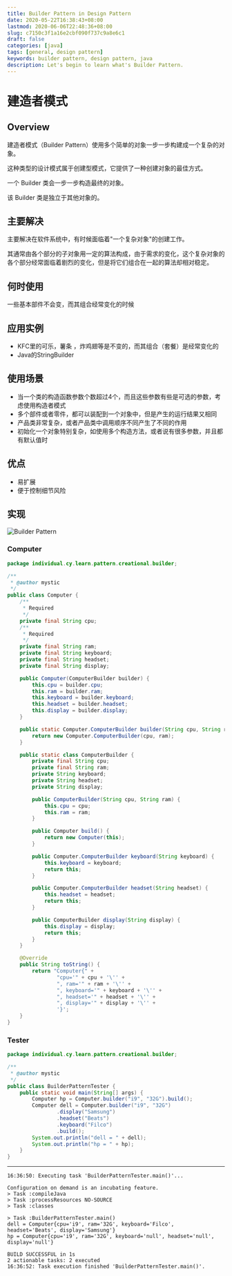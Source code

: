 ```yaml
---
title: Builder Pattern in Design Pattern
date: 2020-05-22T16:38:43+08:00
lastmod: 2020-06-06T22:48:36+08:00
slug: c7150c3f1a16e2cbf090f737c9a8e6c1
draft: false
categories: [java]
tags: [general, design pattern]
keywords: builder pattern, design pattern, java
description: Let's begin to learn what's Builder Pattern.
---
```

# 建造者模式

## Overview

建造者模式（Builder Pattern）使用多个简单的对象一步一步构建成一个复杂的对象。

这种类型的设计模式属于创建型模式，它提供了一种创建对象的最佳方式。

一个 Builder 类会一步一步构造最终的对象。

该 Builder 类是独立于其他对象的。

## 主要解决

主要解决在软件系统中，有时候面临着"一个复杂对象"的创建工作。

其通常由各个部分的子对象用一定的算法构成，由于需求的变化，这个复杂对象的各个部分经常面临着剧烈的变化，但是将它们组合在一起的算法却相对稳定。

## 何时使用

一些基本部件不会变，而其组合经常变化的时候

## 应用实例

- KFC里的可乐，薯条 ，炸鸡翅等是不变的，而其组合（套餐）是经常变化的
- Java的StringBuilder

## 使用场景

- 当一个类的构造函数参数个数超过4个，而且这些参数有些是可选的参数，考虑使用构造者模式
- 多个部件或者零件，都可以装配到一个对象中，但是产生的运行结果又相同
- 产品类非常复杂，或者产品类中调用顺序不同产生了不同的作用
- 初始化一个对象特别复杂，如使用多个构造方法，或者说有很多参数，并且都有默认值时

## 优点

- 易扩展
- 便于控制细节风险

## 实现

![Builder Pattern](assets/builder-pattern.png)

### Computer

```java
package individual.cy.learn.pattern.creational.builder;

/**
 * @author mystic
 */
public class Computer {
    /**
     * Required
     */
    private final String cpu;
    /**
     * Required
     */
    private final String ram;
    private final String keyboard;
    private final String headset;
    private final String display;

    public Computer(ComputerBuilder builder) {
        this.cpu = builder.cpu;
        this.ram = builder.ram;
        this.keyboard = builder.keyboard;
        this.headset = builder.headset;
        this.display = builder.display;
    }

    public static Computer.ComputerBuilder builder(String cpu, String ram) {
        return new Computer.ComputerBuilder(cpu, ram);
    }

    public static class ComputerBuilder {
        private final String cpu;
        private final String ram;
        private String keyboard;
        private String headset;
        private String display;

        public ComputerBuilder(String cpu, String ram) {
            this.cpu = cpu;
            this.ram = ram;
        }

        public Computer build() {
            return new Computer(this);
        }

        public Computer.ComputerBuilder keyboard(String keyboard) {
            this.keyboard = keyboard;
            return this;
        }

        public Computer.ComputerBuilder headset(String headset) {
            this.headset = headset;
            return this;
        }

        public ComputerBuilder display(String display) {
            this.display = display;
            return this;
        }
    }

    @Override
    public String toString() {
        return "Computer{" +
                "cpu='" + cpu + '\'' +
                ", ram='" + ram + '\'' +
                ", keyboard='" + keyboard + '\'' +
                ", headset='" + headset + '\'' +
                ", display='" + display + '\'' +
                '}';
    }
}
```

### Tester

```java
package individual.cy.learn.pattern.creational.builder;

/**
 * @author mystic
 */
public class BuilderPatternTester {
    public static void main(String[] args) {
        Computer hp = Computer.builder("i9", "32G").build();
        Computer dell = Computer.builder("i9", "32G")
                .display("Samsung")
                .headset("Beats")
                .keyboard("Filco")
                .build();
        System.out.println("dell = " + dell);
        System.out.println("hp = " + hp);
    }
}
```

---

```text
16:36:50: Executing task 'BuilderPatternTester.main()'...

Configuration on demand is an incubating feature.
> Task :compileJava
> Task :processResources NO-SOURCE
> Task :classes

> Task :BuilderPatternTester.main()
dell = Computer{cpu='i9', ram='32G', keyboard='Filco', headset='Beats', display='Samsung'}
hp = Computer{cpu='i9', ram='32G', keyboard='null', headset='null', display='null'}

BUILD SUCCESSFUL in 1s
2 actionable tasks: 2 executed
16:36:52: Task execution finished 'BuilderPatternTester.main()'.
```